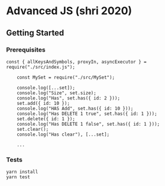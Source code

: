 # Advanced JS (shri 2020)

## Getting Started <a name = "getting_started"></a>

### Prerequisites

```
const { allKeysAndSymbols, proxyIn, asyncExecutor } = require("./src/index.js");
```

```
    const MySet = require("./src/MySet");

    console.log([...set]);
    console.log("Size", set.size);
    console.log("Has", set.has({ id: 2 }));
    set.add({ id: 10 });
    console.log("HAS Add", set.has({ id: 10 }));
    console.log("Has DELETE 1 true", set.has({ id: 1 }));
    set.delete({ id: 1 });
    console.log("Has DELETE 1 false", set.has({ id: 1 }));
    set.clear();
    console.log("Has clear"), [...set];

    ...
```

### Tests

```
yarn install
yarn test
```
